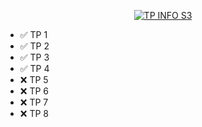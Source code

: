 <p align=center>
<a href="https://perso.liris.cnrs.fr/nicolas.pronost/UCBL/LIFAPSD/"><img src="https://cdn.discordapp.com/attachments/1079180981971472394/1156352272511537213/TP_INFO_S3.gif?ex=6514a879&is=651356f9&hm=597cd0456b198b85f60a916ab1600e4062f7445546ca9477bf5a1183eac6d6b1&" alt="TP INFO S3" /></a>
</p>

- ✅ TP 1
- ✅ TP 2
- ✅ TP 3
- ✅ TP 4
- ❌ TP 5
- ❌ TP 6
- ❌ TP 7
- ❌ TP 8